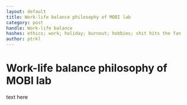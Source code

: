 ```yaml
---
layout: default
title: Work-life balance philosophy of MOBI lab
category: post
handle: Work-life balance
hashes: ethics; work; holiday; burnout; hobbies; shit hits the fan
author: ptrkl
---
```


<div class="bigspacer"></div>

# Work-life balance philosophy of MOBI lab


text here

